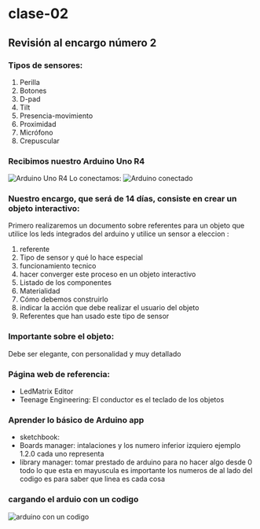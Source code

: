 # clase-02
## Revisión al encargo número 2 

### Tipos de sensores:
1. Perilla
1. Botones
1. D-pad
1. Tilt
1. Presencia-movimiento
1. Proximidad
1. Micrófono
1. Crepuscular 

### Recibimos nuestro Arduino Uno R4 
![Arduino Uno R4](arduino.jpg)
Lo conectamos:
![Arduino conectado](arduino1.jpg)

### Nuestro encargo, que será de 14 días, consiste en crear un objeto interactivo:
Primero realizaremos un documento sobre referentes para un objeto que utilice los leds integrados del arduino y utilice un sensor a eleccion :
1. referente 
1. Tipo de sensor y qué lo hace especial
1. funcionamiento tecnico
1. hacer converger este proceso en un objeto interactivo 
1. Listado de los componentes 
1. Materialidad
1. Cómo debemos construirlo
1. indicar la acción que debe realizar el usuario del objeto
1. Referentes que han usado este tipo de sensor

### Importante sobre el objeto:
Debe ser elegante, con personalidad y muy detallado 

### Página web de referencia:
- LedMatrix Editor 
- Teenage Engineering: El conductor es el teclado de los objetos 

### Aprender lo básico de Arduino app
- sketchbook:  
- Boards manager: intalaciones y los numero inferior izquiero ejemplo 1.2.0 cada uno representa 
- library manager: tomar prestado de arduino para no hacer algo desde 0 
todo lo que esta en mayuscula es importante
los numeros de al lado del codigo es para saber que linea es cada cosa

### cargando el arduio con un codigo 
![arduino con un codigo](arduino2.jpg)


  
  

